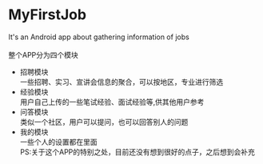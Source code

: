 # MyFirstJob
It's an Android app about gathering information of jobs
<br><br>整个APP分为四个模块
* 招聘模块<br>
    一些招聘、实习、宣讲会信息的聚合，可以按地区，专业进行筛选<br>
* 经验模块<br>
    用户自己上传的一些笔试经验、面试经验等,供其他用户参考<br>
* 问答模块<br>
    类似一个社区，用户可以提问，也可以回答别人的问题<br>
* 我的模块<br>
    一些个人的设置都在里面<br>
PS:关于这个APP的特别之处，目前还没有想到很好的点子，之后想到会补充

